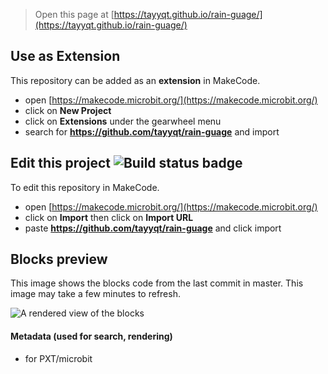 
> Open this page at [https://tayyqt.github.io/rain-guage/](https://tayyqt.github.io/rain-guage/)

## Use as Extension

This repository can be added as an **extension** in MakeCode.

* open [https://makecode.microbit.org/](https://makecode.microbit.org/)
* click on **New Project**
* click on **Extensions** under the gearwheel menu
* search for **https://github.com/tayyqt/rain-guage** and import

## Edit this project ![Build status badge](https://github.com/tayyqt/rain-guage/workflows/MakeCode/badge.svg)

To edit this repository in MakeCode.

* open [https://makecode.microbit.org/](https://makecode.microbit.org/)
* click on **Import** then click on **Import URL**
* paste **https://github.com/tayyqt/rain-guage** and click import

## Blocks preview

This image shows the blocks code from the last commit in master.
This image may take a few minutes to refresh.

![A rendered view of the blocks](https://github.com/tayyqt/rain-guage/raw/master/.github/makecode/blocks.png)

#### Metadata (used for search, rendering)

* for PXT/microbit
<script src="https://makecode.com/gh-pages-embed.js"></script><script>makeCodeRender("{{ site.makecode.home_url }}", "{{ site.github.owner_name }}/{{ site.github.repository_name }}");</script>
